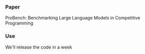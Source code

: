 ### Paper
ProBench: Benchmarking Large Language Models in Competitive Programming

### Use
We'll release the code in a week
